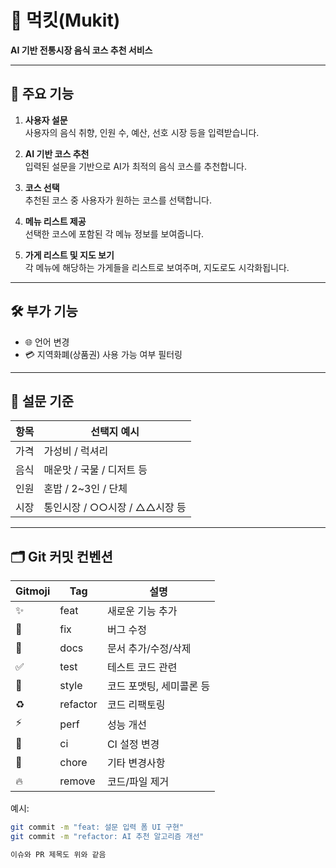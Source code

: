 # 🥢 먹킷(Mukit)

**AI 기반 전통시장 음식 코스 추천 서비스**

---

## 📌 주요 기능

1. **사용자 설문**  
   사용자의 음식 취향, 인원 수, 예산, 선호 시장 등을 입력받습니다.

2. **AI 기반 코스 추천**  
   입력된 설문을 기반으로 AI가 최적의 음식 코스를 추천합니다.

3. **코스 선택**  
   추천된 코스 중 사용자가 원하는 코스를 선택합니다.

4. **메뉴 리스트 제공**  
   선택한 코스에 포함된 각 메뉴 정보를 보여줍니다.

5. **가게 리스트 및 지도 보기**  
   각 메뉴에 해당하는 가게들을 리스트로 보여주며, 지도로도 시각화됩니다.

---

## 🛠️ 부가 기능

- 🌐 언어 변경
- 💳 지역화폐(상품권) 사용 가능 여부 필터링

---

## 🧾 설문 기준

| 항목   | 선택지 예시                        |
|--------|------------------------------------|
| 가격   | 가성비 / 럭셔리                    |
| 음식   | 매운맛 / 국물 / 디저트 등         |
| 인원   | 혼밥 / 2~3인 / 단체               |
| 시장   | 통인시장 / ○○시장 / △△시장 등     |

---

## 🗂 Git 커밋 컨벤션

| Gitmoji | Tag        | 설명                     |
|---------|------------|--------------------------|
| ✨      | feat       | 새로운 기능 추가         |
| 🐛      | fix        | 버그 수정                |
| 📝      | docs       | 문서 추가/수정/삭제     |
| ✅      | test       | 테스트 코드 관련         |
| 💄      | style      | 코드 포맷팅, 세미콜론 등 |
| ♻️      | refactor   | 코드 리팩토링            |
| ⚡      | perf       | 성능 개선                |
| 💚      | ci         | CI 설정 변경             |
| 🚀      | chore      | 기타 변경사항            |
| 🔥      | remove     | 코드/파일 제거           |

예시:
```bash
git commit -m "feat: 설문 입력 폼 UI 구현"
git commit -m "refactor: AI 추천 알고리즘 개선"

이슈와 PR 제목도 위와 같음
